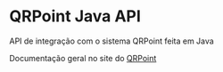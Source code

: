 # QRPoint Java API

API de integração com o sistema QRPoint feita em Java


Documentação geral no site do [QRPoint](https://api.qrpoint.com.br/docs/)
